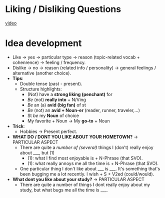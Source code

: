 # Liking / Disliking Questions
[video](https://drive.google.com/file/d/1N9Xzz_0vv57bAUOoe0ppYM0m6gWH1GUr/view?usp=sharing)
# Idea development
- Like $\rightarrow$ yes $\rightarrow$ particular type $\rightarrow$ reason (topic-related vocab + cohenrence) $\rightarrow$ feeling / frequency.
- Dislike $\rightarrow$ no $\rightarrow$ reason (related info / personality) $\rightarrow$ general feelings / alternative (another choice).
- **Tips**:
  - Double tense (past - present).
  - Structure highlights:
    - (Not) have a **strong liking (penchant)** for
    - *Be* (not) **really into** + N/Ving
    - *Be* an (a) **avid (big fan)** of st
    - *Be* (not) an **avid + Noun-er** (reader, runner, traveler,...)
    - St *be* my **Noun** of choice
    - My favorite + Noun $\rightarrow$ My **go-to** + Noun
- **Trick**:
  - Hobbies $\rightarrow$ Present perfect.
- **WHAT DO / DONT YOU LIKE ABOUT YOUR HOMETOWN?** $\rightarrow$ PARTICULAR ASPECT
  - There are quite a *number of (several)* things I (don't) really enjoy about ___, but (1)
    - (1): what I find most enjoyable is + N-Phrase (that SVO).
    - (1): what really annoys me all the time is + N-Phrase (that SVO).
  - One particular thing I don't like about ___ is ___. It's something that's been bugging me a lot recently. I wish + S + V2ed (could/would).
- **What dont you like about your study?** $\rightarrow$ PARTICULAR ASPECT
  - There are quite a number of things I dont really enjoy about my study, but what bugs me all the time is ___.
